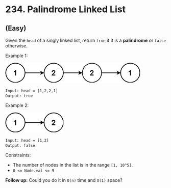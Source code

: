 # 234. Palindrome Linked List
## (Easy)

Given the `head` of a singly linked list, return `true` if it is a **palindrome** or `false` otherwise.


Example 1:

![alt text](image.png)

```
Input: head = [1,2,2,1]
Output: true
```

Example 2:

![alt text](image-1.png)

```
Input: head = [1,2]
Output: false
```
 

Constraints:

- The number of nodes in the list is in the range `[1, 10^5]`.
- `0 <= Node.val <= 9`
 

**Follow up:** Could you do it in `O(n)` time and `O(1)` space?